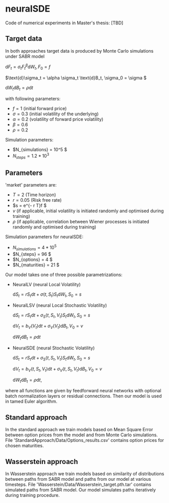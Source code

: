 # neuralSDE
Code of numerical experiments in Master's thesis: [TBD]

## Target data
In both approaches target data is produced by Monte Carlo simulations under SABR model 

$\text{d}F_t = \sigma_t F_t^{\beta}\text{d}W_t, F_0 = f$

$\text{d}\sigma_t = \alpha \sigma_t \text{d}B_t, \sigma_0 = \sigma $

$\text{d}W_t\text{d}B_t = \rho \text{d}t$

with following parameters:
- $f = 1$ (initial forward price) 
- $\sigma = 0.3$ (initial volatility of the underlying)
- $\alpha = 0.2$ (volatility of forward price volatility)
- $\beta = 0.6$
- $\rho = 0.2$

Simulation parameters:
- $N_{simulations} = 10^5 $
- $N_{steps} = 1.2 * 10^3$

  
## Parameters
'market' parameters are:
- $T = 2$ (Time horizon)
- $r = 0.05$ (Risk free rate)
- $s = e^{- r T}f $
- $v$ (if applicable, initial volatility is initiated randomly and optimised during training)
- $\rho$ (if applicable, correlation between Wiener processes is initiated randomly and optimised during training)

Simulation parameters for neuralSDE:
- $N_{simulations} = 4*10^5$
- $N_{steps} = 96 $
- $N_{options} = 4 $
- $N_{maturities} = 21 $
  
Our model takes one of three possible parametrizations:
- NeuralLV (neural Local Volatility)

  $\text{d}S_t = r S_t \text{d}t + \sigma(t, S_t) S_t \text{d}W_t, S_0 = s$
- NeuralLSV (neural Local Stochastic Volatility)

  $\text{d}S_t = r S_t \text{d}t + \sigma_S(t, S_t, V_t) S_t \text{d}W_t, S_0 = s$
  
  $\text{d}V_t = b_V(V_t) \text{d}t + \sigma_V(V_t) \text{d}B_t, V_0 = v$
  
  $\text{d}W_t\text{d}B_t=\rho\text{d}t$
- NeuralSDE (neural Stochastic Volatility)

  $\text{d}S_t = r S_t \text{d}t + \sigma_S(t, S_t, V_t) S_t \text{d}W_t, S_0 = s$
  
  $\text{d}V_t = b_V(t, S_t, V_t) \text{d}t + \sigma_V(t, S_t, V_t) \text{d}B_t, V_0 = v$
  
  $\text{d}W_t\text{d}B_t=\rho\text{d}t$,

where all functions are given by feedforward neural networks with optional batch normalization layers or residual connections. Then our model is used in tamed Euler algorithm.

## Standard approach
In the standard approach we train models based on Mean Square Error between option prices from the model and from Monte Carlo simulations. File 'StandardApproach/Data/Options_results.csv' contains option prices for chosen maturities.
## Wasserstein approach
In Wasserstein approach we train models based on similarity of distributions between paths from SABR model and paths from our model at various timesteps. File 'Wasserstein/Data/Wasserstein_target.pth.tar' contains simulated paths from SABR model. Our model simulates paths iteratively during training procedure.
